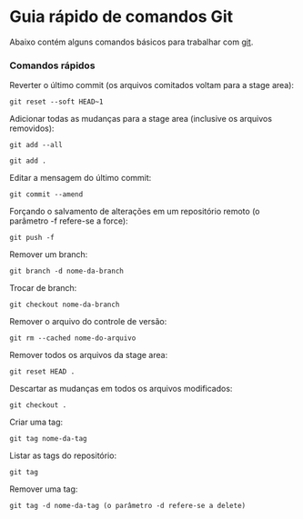 # Guia rápido de comandos Git

Abaixo contém alguns comandos básicos para trabalhar com [git](https://git-scm.com/doc).

### Comandos rápidos

Reverter o último commit (os arquivos comitados voltam para a stage area):
```
git reset --soft HEAD~1
```

Adicionar todas as mudanças para a stage area (inclusive os arquivos removidos):
```
git add --all
```
```
git add .
```

Editar a mensagem do último commit:
```
git commit --amend
```

Forçando o salvamento de alterações em um repositório remoto (o parâmetro -f refere-se a force):
```
git push -f
```

Remover um branch:
```
git branch -d nome-da-branch
```

Trocar de branch:
```
git checkout nome-da-branch
```

Remover o arquivo do controle de versão:
```
git rm --cached nome-do-arquivo
```

Remover todos os arquivos da stage area:
```
git reset HEAD .
```

Descartar as mudanças em todos os arquivos modificados:
```
git checkout .
```

Criar uma tag:
```
git tag nome-da-tag
```

Listar as tags do repositório:
```
git tag
```

Remover uma tag:
```
git tag -d nome-da-tag (o parâmetro -d refere-se a delete)
```
